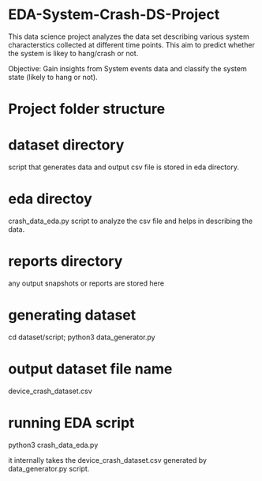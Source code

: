 # EDA-System-Crash-DS-Project

This data science project analyzes the data set describing various system characterstics collected at different time points.
This aim to predict whether the system is likey to hang/crash or not.

Objective: Gain insights from System events data and classify the system state (likely to hang or not).

# Project folder structure

dataset directory 
=================
script that generates data and output csv file is stored in eda directory.

eda directoy
============
crash_data_eda.py script to analyze the csv file and helps in describing the data.

reports directory
=================
any output snapshots or reports are stored here

generating dataset
===================

cd dataset/script;
python3 data_generator.py

output dataset file name
=========================
device_crash_dataset.csv

running EDA script
==================

python3 crash_data_eda.py

it internally takes the device_crash_dataset.csv generated by data_generator.py script.
